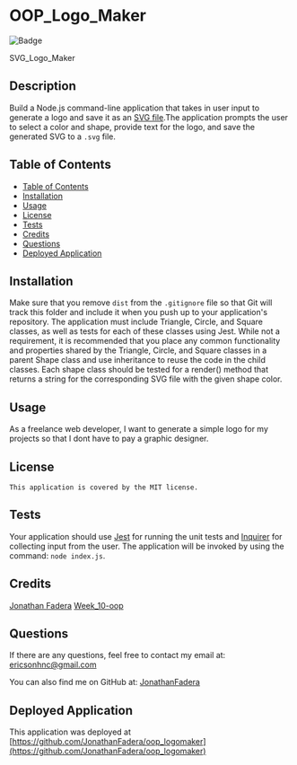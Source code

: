 # OOP_Logo_Maker

![Badge](https://img.shields.io/badge/License-MIT-blue.svg)

SVG_Logo_Maker

## Description 
Build a Node.js command-line application that takes in user input to generate a logo and save it as an [SVG file](https://en.wikipedia.org/wiki/SVG).The application prompts the user to select a color and shape, provide text for the  logo, and save the generated SVG to a `.svg` file.

## Table of Contents 

  - [Table of Contents](#table-of-contents)
  - [Installation](#installation)
  - [Usage](#usage)
  - [License](#license)
  - [Tests](#tests)
  - [Credits](#credits)
  - [Questions](#questions)
  - [Deployed Application](#deployed-application)

## Installation
Make sure that you remove `dist` from the `.gitignore` file so that Git will track this folder and include it when you push up to your application's repository. The application must include Triangle, Circle, and Square classes, as well as tests for each of these classes using Jest. While not a requirement, it is recommended that you place any common functionality and properties shared by the Triangle, Circle, and Square classes in a parent Shape class and use inheritance to reuse the code in the child classes. Each shape class should be tested for a render() method that returns a string for the corresponding SVG file with the given shape color.

## Usage
As a freelance web developer, I want to generate a simple logo for my projects so that I dont have to pay a graphic designer.

## License
    This application is covered by the MIT license.

## Tests
Your application should use [Jest](https://www.npmjs.com/package/jest) for running the unit tests and [Inquirer](https://www.npmjs.com/package/inquirer/v/8.2.4) for collecting input from the user. The application will be invoked by using the command: `node index.js`.

## Credits
[Jonathan Fadera](https://github.com/JonathanFadera) [Week_10-oop](https://ucb.bootcampcontent.com/UCB-Coding-Bootcamp/UCB-VIRT-FSF-PT-01-2023-U-LOLC/-/tree/main/Week_10-OOP/01-Activities)

## Questions
If there are any questions, feel free to contact my email at: ericsonhnc@gmail.com

You can also find me on GitHub at: [JonathanFadera](https://www.github.com/JonathanFadera)

## Deployed Application
This application was deployed at [https://github.com/JonathanFadera/oop_logomaker](https://github.com/JonathanFadera/oop_logomaker)
